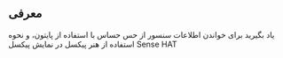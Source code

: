 ## معرفی

یاد بگیرید برای خواندن اطلاعات سنسور از حس حساس با استفاده از پایتون، و نحوه استفاده از هنر پیکسل در نمایش پیکسل Sense HAT